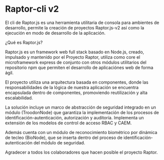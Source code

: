 Raptor-cli v2
=======

El cli de Raptor.js es una herramienta utilitaria de consola para ambientes de desarrollo, permite la
creación de proyectos Raptor.js-v2 así como la ejecución en modo de desarrollo de la aplicación.

¿Qué es Raptor.js?

Raptor.js es un framework web full stack basado en Node.js, creado, impulsado y mantenido por el Proyecto Raptor, utiliza como core el microframework express de conjunto con otros módulos utilitarios del repositorio npm que permiten el desarrollo de aplicaciónes web de forma ágil.

El proyecto utiliza una arquitectura basada en componentes, donde las responsabilidades de la lógica de nuestra aplicación se encuentra encapsulada dentro de componentes, promoviendo reutilización y alta escalabilidad.

La solución incluye un marco de abstracción de seguridad integrado en un módulo (TroodonNode) que garantiza la implementación de los procesos de identificación-autenticación, autorización y auditoría. Implementa un extensión de los modelos de control de acceso RBAC y CAEM. 

Además cuenta con un módulo de reconocimiento biométrico por dinámica de tecleo (BioNode), que se inserta dentro del proceso de identificación-autenticación del módulo de seguridad.

Agradecer a todos los colaboradores que hacen posible el proyecto Raptor.
